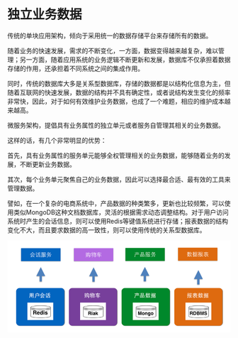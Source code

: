 # 独立业务数据

传统的单块应用架构，倾向于采用统一的数据存储平台来存储所有的数据。

随着业务的快速发展，需求的不断变化，一方面，数据变得越来越复杂，难以管理；另一方面，随着应用系统的业务逻辑不断更新和发展，数据库不仅承担着数据存储的作用，还承担着不同系统之间的集成作用。

同时，传统的数据库大多是关系型数据库，存储的数据都是以结构化信息为主，但随着互联网的快速发展，数据的结构并不具有确定性，或者说结构发生变化的频率非常快，因此，对于如何有效维护业务数据，也成了一个难题，相应的维护成本越来越高。

微服务架构，提倡具有业务属性的独立单元或者服务自管理其相关的业务数据。

这样的话，有几个非常明显的优势：

首先，具有业务属性的服务单元能够全权管理相关的业务数据，能够随着业务的发展，不断更新业务数据。

其次，每个业务单元聚焦自己的业务数据，因此可以选择最合适、最有效的工具来管理数据。

譬如，在一个复杂的电商系统中，产品数据的种类繁多，更新也比较频繁，可以使用类似MongoDB这种文档数据库，灵活的根据需求动态调整结构。对于用户访问系统时产生的会话信息，则可以使用Redis等键值系统进行存储；报表数据的结构变化不大，而且要求数据的高一致性，则可以使用传统的关系型数据库。

<img src="images/polyglot-persistence-800-600.png" />
